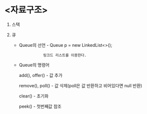 # <자료구조>


1. 스택

    

2. 큐

   - Queue의 선언 - Queue<Integer> p = new LinkedList<>();

                    링크드 리스트를 이용한다.

   - Queue의 명령어

       add(), offer() - 값 추가
    
       remove(), poll() - 값 삭제(poll은 값 반환하고 비어있다면  null 반환)
    
       clear() - 초기화
    
       peek() - 첫번째값 참조
